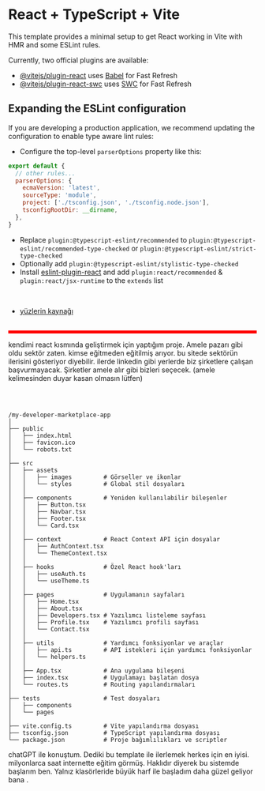 # React + TypeScript + Vite

This template provides a minimal setup to get React working in Vite with HMR and some ESLint rules.

Currently, two official plugins are available:

- [@vitejs/plugin-react](https://github.com/vitejs/vite-plugin-react/blob/main/packages/plugin-react/README.md) uses [Babel](https://babeljs.io/) for Fast Refresh
- [@vitejs/plugin-react-swc](https://github.com/vitejs/vite-plugin-react-swc) uses [SWC](https://swc.rs/) for Fast Refresh

## Expanding the ESLint configuration

If you are developing a production application, we recommend updating the configuration to enable type aware lint rules:

- Configure the top-level `parserOptions` property like this:

```js
export default {
  // other rules...
  parserOptions: {
    ecmaVersion: 'latest',
    sourceType: 'module',
    project: ['./tsconfig.json', './tsconfig.node.json'],
    tsconfigRootDir: __dirname,
  },
}
```

- Replace `plugin:@typescript-eslint/recommended` to `plugin:@typescript-eslint/recommended-type-checked` or `plugin:@typescript-eslint/strict-type-checked`
- Optionally add `plugin:@typescript-eslint/stylistic-type-checked`
- Install [eslint-plugin-react](https://github.com/jsx-eslint/eslint-plugin-react) and add `plugin:react/recommended` & `plugin:react/jsx-runtime` to the `extends` list

<br>

* [yüzlerin kaynağı](https://www.kaggle.com/datasets/almightyj/person-face-dataset-thispersondoesnotexist/data)


<br>

<div style="border-style: solid; border-color: red"></div>

kendimi react kısmında geliştirmek için yaptığım proje. Amele pazarı gibi oldu sektör zaten. kimse eğitmeden eğitilmiş arıyor. bu sitede sektörün ilerisini gösteriyor diyebilir. ilerde linkedin gibi yerlerde biz şirketlere çalışan başvurmayacak. Şirketler amele alır gibi bizleri seçecek. (amele kelimesinden duyar kasan olmasın lütfen)


<br>

```

/my-developer-marketplace-app
│
├── public
│   ├── index.html
│   ├── favicon.ico
│   └── robots.txt
│
├── src
│   ├── assets
│   │   ├── images         # Görseller ve ikonlar
│   │   └── styles         # Global stil dosyaları
│   │
│   ├── components         # Yeniden kullanılabilir bileşenler
│   │   ├── Button.tsx
│   │   ├── Navbar.tsx
│   │   ├── Footer.tsx
│   │   └── Card.tsx
│   │
│   ├── context            # React Context API için dosyalar
│   │   ├── AuthContext.tsx
│   │   └── ThemeContext.tsx
│   │
│   ├── hooks              # Özel React hook'ları
│   │   ├── useAuth.ts
│   │   └── useTheme.ts
│   │
│   ├── pages              # Uygulamanın sayfaları
│   │   ├── Home.tsx
│   │   ├── About.tsx
│   │   ├── Developers.tsx # Yazılımcı listeleme sayfası
│   │   ├── Profile.tsx    # Yazılımcı profili sayfası
│   │   └── Contact.tsx
│   │
│   ├── utils              # Yardımcı fonksiyonlar ve araçlar
│   │   ├── api.ts         # API istekleri için yardımcı fonksiyonlar
│   │   └── helpers.ts
│   │
│   ├── App.tsx            # Ana uygulama bileşeni
│   ├── index.tsx          # Uygulamayı başlatan dosya
│   └── routes.ts          # Routing yapılandırmaları
│
├── tests                  # Test dosyaları
│   ├── components
│   └── pages
│
├── vite.config.ts         # Vite yapılandırma dosyası
├── tsconfig.json          # TypeScript yapılandırma dosyası
└── package.json           # Proje bağımlılıkları ve scriptler

```

chatGPT ile konuştum. Dediki bu template ile ilerlemek herkes için en iyisi. milyonlarca saat internette eğitim görmüş. Haklıdır diyerek bu sistemde başlarım ben. Yalnız klasörleride büyük harf ile başladım daha güzel geliyor bana .

<br>

























